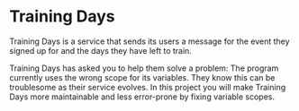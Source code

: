 # Training Days
Training Days is a service that sends its users a message for the event they signed up for and the days they have left to train.

Training Days has asked you to help them solve a problem: The program currently uses the wrong scope for its variables. They know this can be troublesome as their service evolves. In this project you will make Training Days more maintainable and less error-prone by fixing variable scopes.